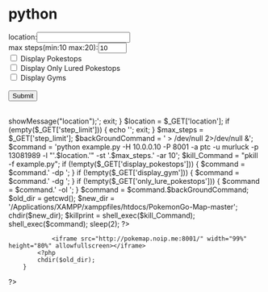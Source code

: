 # python
<form method="get" action="index.php">
    location:<input name="location" type="Text"><br>
    max steps(min:10 max:20):<input name="step_limit" type="number" min="10" max="20" value="10"><br>
    <input name="display_pokestops" type="checkBox" value="true"> Display Pokestops<br>
    <input name="only_lure_pokestops" type="checkBox" value="true"> Display Only Lured Pokestops<br>
    <input name="display_gym" type="checkBox" value="true"> Display Gyms<br>
    <br>
    <input type="submit" name="search" value="Submit"><br>
    <br>
    </form> 
    

<script>
    function showMessage(value){
        window.location = "http://pokemap.noip.me"
        alert(value + "is missing")
    }
</script>

<?php

        if (!empty($_GET['search']))
        {
            if (empty($_GET['location'])){
                echo '<script type="text/javascript">showMessage("location");</script>';
                exit;
            }
            
            $location = $_GET['location'];

            if (empty($_GET['step_limit']))
            {
                echo '<script type="text/javascript">showMessage("steps");</script>';
                exit;
            }

            $max_steps = $_GET['step_limit'];

            $backGroundCommand = ' > /dev/null 2>/dev/null &';
            $command = 'python example.py -H 10.0.0.10 -P 8001 -a ptc -u murluck -p 13081989 -l "'.$location.'" -st '.$max_steps.' -ar 10';
            $kill_Command = "pkill -f example.py";

            if (!empty($_GET['display_pokestops']))
            {
                $command = $command.' -dp ';
            }

            if (!empty($_GET['display_gym']))
            {
                $command = $command.' -dg ';
            }

            if (!empty($_GET['only_lure_pokestops']))
            {
                $command = $command.' -ol ';
            }

            $command = $command.$backGroundCommand;

            $old_dir = getcwd();
            $new_dir = '/Applications/XAMPP/xamppfiles/htdocs/PokemonGo-Map-master';
            chdir($new_dir);

            $killprint = shell_exec($kill_Command);
            shell_exec($command);
            sleep(2);
            
            ?>

                <iframe src="http://pokemap.noip.me:8001/" width="99%" height="80%" allowfullscreen></iframe>
            <?php
            chdir($old_dir);
        }
?>
